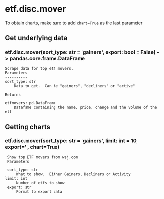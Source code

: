 # etf.disc.mover

To obtain charts, make sure to add `chart=True` as the last parameter

## Get underlying data 
### etf.disc.mover(sort_type: str = 'gainers', export: bool = False) -> pandas.core.frame.DataFrame


    Scrape data for top etf movers.
    Parameters
    ----------
    sort_type: str
        Data to get.  Can be "gainers", "decliners" or "active"

    Returns
    -------
    etfmovers: pd.DataFrame
        Datafame containing the name, price, change and the volume of the etf

## Getting charts 
### etf.disc.mover(sort_type: str = 'gainers', limit: int = 10, export='', chart=True)


     Show top ETF movers from wsj.com
     Parameters
     ----------
     sort_type: str
         What to show.  Either Gainers, Decliners or Activity
    limit: int
         Number of etfs to show
     export: str
         Format to export data
